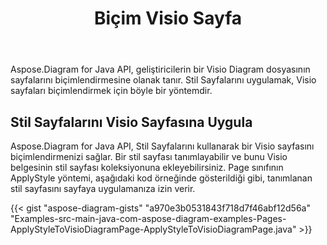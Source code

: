 ﻿---
title: Biçim Visio Sayfa
type: docs
weight: 40
url: /tr/java/format-visio-pages/
---
Aspose.Diagram for Java API, geliştiricilerin bir Visio Diagram dosyasının sayfalarını biçimlendirmesine olanak tanır. Stil Sayfalarını uygulamak, Visio sayfaları biçimlendirmek için böyle bir yöntemdir.
## **Stil Sayfalarını Visio Sayfasına Uygula**
Aspose.Diagram for Java API, Stil Sayfalarını kullanarak bir Visio sayfasını biçimlendirmenizi sağlar. Bir stil sayfası tanımlayabilir ve bunu Visio belgesinin stil sayfası koleksiyonuna ekleyebilirsiniz. Page sınıfının ApplyStyle yöntemi, aşağıdaki kod örneğinde gösterildiği gibi, tanımlanan stil sayfasını sayfaya uygulamanıza izin verir.

{{< gist "aspose-diagram-gists" "a970e3b0531843f718d7f46abf12d56a" "Examples-src-main-java-com-aspose-diagram-examples-Pages-ApplyStyleToVisioDiagramPage-ApplyStyleToVisioDiagramPage.java" >}}
